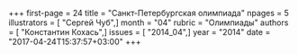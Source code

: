 +++
first-page = 24
title = "Санкт-Петербургская олимпиада"
npages = 5
illustrators = [ "Сергей Чуб",]
month = "04"
rubric = "Олимпиады"
authors = [ "Константин Кохась",]
issues = [ "2014_04",]
year = "2014"
date = "2017-04-24T15:37:57+03:00"
+++
